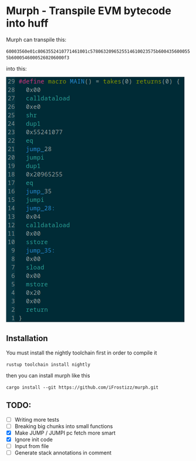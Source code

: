 # Murph - Transpile EVM bytecode into huff

Murph can transpile this:

`60003560e01c8063552410771461001c5780632096525514610023575b6004356000555b60005460005260206000f3`

into this:

![murph output](images/output.png)

## Installation

You must install the nightly toolchain first in order to compile it

`rustup toolchain install nightly`

then you can install murph like this

`cargo install --git https://github.com/iFrostizz/murph.git`

## TODO:

- [ ] Writing more tests
- [ ] Breaking big chunks into small functions
- [x] Make JUMP / JUMPI pc fetch more smart
- [x] Ignore init code
- [ ] Input from file
- [ ] Generate stack annotations in comment
